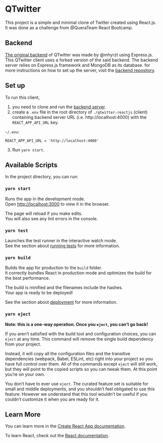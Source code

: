 # QTwitter

This project is a simple and minimal clone of Twitter created using React.js. It was done as a challenge from @QueraTeam React Bootcamp.

## Backend

[The original backend](https://github.com/mhyrzt/rest-twitter-nodejs) of QTwitter was made by @mhyrzt using Express.js. This QTwitter client uses a forked version of the said backend. The backend server relies on Express.js framework and MongoDB as its database.
for more instructions on how to set up the server, visit the [backend repository](https://github.com/ali-hajeb/rest-twitter-nodejs).

## Set up

To run this client,
1. you need to clone and run the [backend server](https://github.com/ali-hajeb/rest-twitter-nodejs).
2. create a `.env` file in the root directory of `./qtwitter-reactjs` (client) containing backend server URL (i.e. http://localhost:4000) with the `REACT_APP_API_URL` key.

`~/.env`:
```shell
REACT_APP_API_URL = 'http://localhost:4000'
```
3. Run `yarn start`.

## Available Scripts

In the project directory, you can run:

### `yarn start`

Runs the app in the development mode.\
Open [http://localhost:3000](http://localhost:3000) to view it in the browser.

The page will reload if you make edits.\
You will also see any lint errors in the console.

### `yarn test`

Launches the test runner in the interactive watch mode.\
See the section about [running tests](https://facebook.github.io/create-react-app/docs/running-tests) for more information.

### `yarn build`

Builds the app for production to the `build` folder.\
It correctly bundles React in production mode and optimizes the build for the best performance.

The build is minified and the filenames include the hashes.\
Your app is ready to be deployed!

See the section about [deployment](https://facebook.github.io/create-react-app/docs/deployment) for more information.

### `yarn eject`

**Note: this is a one-way operation. Once you `eject`, you can’t go back!**

If you aren’t satisfied with the build tool and configuration choices, you can `eject` at any time. This command will remove the single build dependency from your project.

Instead, it will copy all the configuration files and the transitive dependencies (webpack, Babel, ESLint, etc) right into your project so you have full control over them. All of the commands except `eject` will still work, but they will point to the copied scripts so you can tweak them. At this point you’re on your own.

You don’t have to ever use `eject`. The curated feature set is suitable for small and middle deployments, and you shouldn’t feel obligated to use this feature. However we understand that this tool wouldn’t be useful if you couldn’t customize it when you are ready for it.

## Learn More

You can learn more in the [Create React App documentation](https://facebook.github.io/create-react-app/docs/getting-started).

To learn React, check out the [React documentation](https://reactjs.org/).
